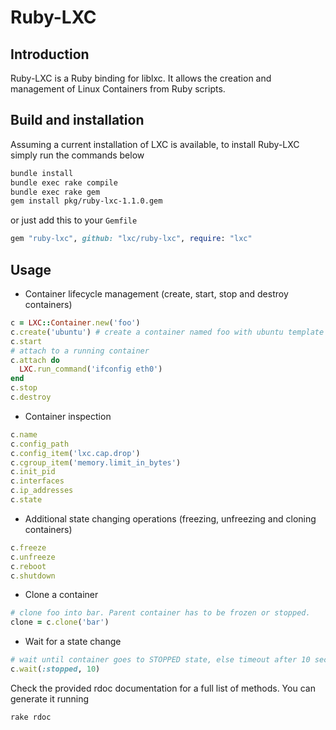 # Ruby-LXC

## Introduction

Ruby-LXC is a Ruby binding for liblxc. It allows the creation and management
of Linux Containers from Ruby scripts.

## Build and installation

Assuming a current installation of LXC is available, to install Ruby-LXC
simply run the commands below

```sh
bundle install
bundle exec rake compile
bundle exec rake gem
gem install pkg/ruby-lxc-1.1.0.gem
```
or just add this to your ```Gemfile```
```ruby
gem "ruby-lxc", github: "lxc/ruby-lxc", require: "lxc"
```

## Usage

- Container lifecycle management (create, start, stop and destroy containers)
```ruby
c = LXC::Container.new('foo')
c.create('ubuntu') # create a container named foo with ubuntu template
c.start
# attach to a running container
c.attach do
  LXC.run_command('ifconfig eth0')
end
c.stop
c.destroy
```

- Container inspection
```ruby
c.name
c.config_path
c.config_item('lxc.cap.drop')
c.cgroup_item('memory.limit_in_bytes')
c.init_pid
c.interfaces
c.ip_addresses
c.state
```

- Additional state changing operations (freezing, unfreezing and cloning
containers)
```ruby
c.freeze
c.unfreeze
c.reboot
c.shutdown
```

- Clone a container
```ruby
# clone foo into bar. Parent container has to be frozen or stopped.
clone = c.clone('bar')
```

- Wait for a state change
```ruby
# wait until container goes to STOPPED state, else timeout after 10 seconds
c.wait(:stopped, 10)
```

Check the provided rdoc documentation for a full list of methods. You can
generate it running
```sh
rake rdoc
```
